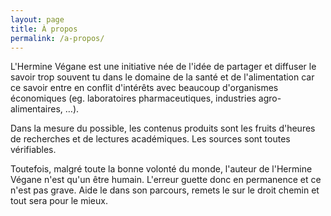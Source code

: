 ```yaml
---
layout: page
title: À propos
permalink: /a-propos/
---
```


L'Hermine Végane est une initiative née de l'idée de partager et diffuser le savoir trop souvent tu dans le domaine de la santé et de l'alimentation car ce savoir entre en conflit d'intérêts avec beaucoup d'organismes économiques (eg. laboratoires pharmaceutiques, industries agro-alimentaires, …).

Dans la mesure du possible, les contenus produits sont les fruits d'heures de recherches et de lectures académiques. Les sources sont toutes vérifiables.

Toutefois, malgré toute la bonne volonté du monde, l'auteur de l'Hermine Végane n'est qu'un être humain. L'erreur guette donc en permanence et ce n'est pas grave. Aide le dans son parcours, remets le sur le droit chemin et tout sera pour le mieux.
